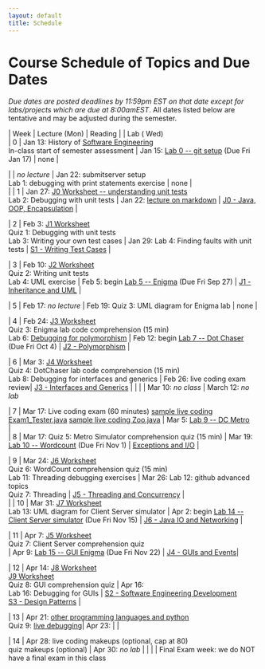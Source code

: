 ```yaml
---
layout: default
title: Schedule
---
```


# Course Schedule of Topics and Due Dates

*Due dates are posted deadlines by 11:59pm EST on that date except for labs/projects which are due at 8:00amEST*. All dates listed below are tentative and may be adjusted during the semester.



| Week | Lecture (Mon)  | Reading    |                                                                                                      | Lab ( Wed)     
| 0    | Jan 13: History of <a href="https://dl.acm.org/doi/pdf/10.1145/1134285.1134288">Software Engineering</a> <br> In-class start of semester assessment | Jan 15: [Lab 0 -- git setup](lab/0) (Due Fri Jan 17) | none |

|     | <i>no lecture</i>   | Jan 22:  submitserver setup  <br> Lab 1: debugging with print statements exercise |   none |         
                                     |
| 1    | Jan 27: [J0 Worksheet -- understanding unit tests](worksheet/j0) <br> Lab 2: Debugging with unit tests | Jan 22: [lecture on markdown](https://docs.github.com/en/get-started/writing-on-github/getting-started-with-writing-and-formatting-on-github/basic-writing-and-formatting-syntax) | [J0 - Java, OOP, Encapsulation](j/0) |

| 2    | Feb 3: [J1 Worksheet](worksheet/j1) <br> Quiz 1: Debugging with unit tests <br> Lab 3: Writing your own test cases | Jan 29: Lab 4: Finding faults with unit tests | [S1 - Writing Test Cases](j/software_testing) |

| 3    | Feb 10: [J2 Worksheet](worksheet/j2) <br> Quiz 2: Writing unit tests <br> Lab 4: UML exercise | Feb 5: begin [Lab 5 -- Enigma](lab/1) (Due Fri Sep 27) | [J1 - Inheritance and UML](j/1) |

| 5    | Feb 17:  <i>no lecture</i>   | Feb 19: Quiz 3: UML diagram for Enigma lab     |                              none                           |

| 4    | Feb 24: [J3 Worksheet](worksheet/j3) <br> Quiz 3: Enigma lab code comprehension (15 min)<br> Lab 6: [Debugging for polymorphism](worksheet/j10) | Feb 12: begin [Lab 7 -- Dot Chaser](lab/2) (Due Fri Oct 4) | [J2 - Polymorphism](j/2) |

| 6    | Mar 3:   [J4 Worksheet](worksheet/j4) <br> Quiz 4: DotChaser lab code comprehension (15 min) <br> Lab 8: Debugging for interfaces and generics | Feb 26: live coding exam review| [J3 - Interfaces and Generics](j/3)  |
                                                                              |
|    | Mar 10: <i>no class</i>          | March 12: <i>no lab</i>   

| 7    | Mar 17: Live coding exam (60 minutes) [sample live coding Exam1_Tester.java](./j-units/Exam1_Tester.java) [sample live coding Zoo.java](./j-units/Zoo.java)  | Mar 5:  [Lab 9 -- DC Metro](project/1)          
  |    
| 8    | Mar 17: Quiz 5: Metro Simulator comprehension quiz (15 min) | Mar 19: [Lab 10 -- Wordcount](lab/3) (Due Fri Nov 1)  |       [Exceptions and I/O](j/exceptions)    |                 

| 9    | Mar 24:  [J6 Worksheet](worksheet/j6) <br> Quiz 6: WordCount comprehension quiz (15 min) <br> Lab 11: Threading debugging exercises | Mar 26:   Lab 12: github advanced topics  <br> Quiz 7: Threading | [J5 - Threading and Concurrency](j/5) |           
                                                   |
| 10    | Mar 31: [J7 Worksheet](worksheet/j7) <br> Lab 13: UML diagram for Client Server simulator   | Apr 2: begin [Lab 14 -- Client Server simulator](project/2) (Due Fri Nov 15)       | [J6 - Java IO and Networking](j/6) |

| 11   | Apr 7: [J5 Worksheet](worksheet/j5) <br> Quiz 7: Client Server comprehension quiz <br>   | Apr 9:  [Lab 15 -- GUI Enigma](lab/4) (Due Fri Nov 22)    | [J4 - GUIs and Events](j/4)|

| 12   | Apr 14: [J8 Worksheet](worksheet/j8) <br> [J9 Worksheet](worksheet/j9) <br> Quiz 8: GUI comprehension quiz   | Apr 16: <br> Lab 16: Debugging for GUIs | [S2 - Software Engineering Development](j/software_engineering) <br> [S3 - Design Patterns](j/design) |

| 13   | Apr 21: [other programming languages and python](j/languages) <br> Quiz 9: [live debugging](j/extra_credit)| Apr 23: |    |

| 14   | Apr 28: live coding makeups (optional, cap at 80)  <br> quiz makeups (optional)                       |  Apr 30: <i>no lab</i>                                                                                                             |                                               |
|    | Final Exam week: we do NOT have a final exam in this class







